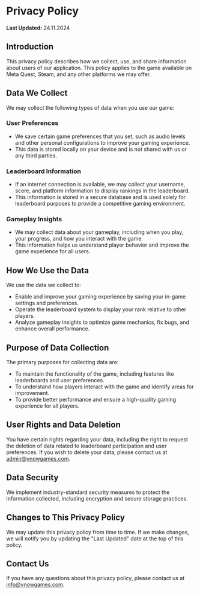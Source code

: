 # Privacy Policy

**Last Updated:** 24.11.2024

## Introduction

This privacy policy describes how we collect, use, and share information about users of our application. This policy applies to the game available on Meta Quest, Steam, and any other platforms we may offer.

## Data We Collect

We may collect the following types of data when you use our game:

### User Preferences

- We save certain game preferences that you set, such as audio levels and other personal configurations to improve your gaming experience.
- This data is stored locally on your device and is not shared with us or any third parties.

### Leaderboard Information

- If an internet connection is available, we may collect your username, score, and platform information to display rankings in the leaderboard.
- This information is stored in a secure database and is used solely for leaderboard purposes to provide a competitive gaming environment.

### Gameplay Insights

- We may collect data about your gameplay, including when you play, your progress, and how you interact with the game.
- This information helps us understand player behavior and improve the game experience for all users.

## How We Use the Data

We use the data we collect to:

- Enable and improve your gaming experience by saving your in-game settings and preferences.
- Operate the leaderboard system to display your rank relative to other players.
- Analyze gameplay insights to optimize game mechanics, fix bugs, and enhance overall performance.

## Purpose of Data Collection

The primary purposes for collecting data are:

- To maintain the functionality of the game, including features like leaderboards and user preferences.
- To understand how players interact with the game and identify areas for improvement.
- To provide better performance and ensure a high-quality gaming experience for all players.

## User Rights and Data Deletion

You have certain rights regarding your data, including the right to request the deletion of data related to leaderboard participation and user preferences. If you wish to delete your data, please contact us at [admin@vnowgames.com](mailto:admin@vnowgames.com).

## Data Security

We implement industry-standard security measures to protect the information collected, including encryption and secure storage practices.

## Changes to This Privacy Policy

We may update this privacy policy from time to time. If we make changes, we will notify you by updating the "Last Updated" date at the top of this policy.

## Contact Us

If you have any questions about this privacy policy, please contact us at [info@vnowgames.com](mailto:info@vnowgames.com).
